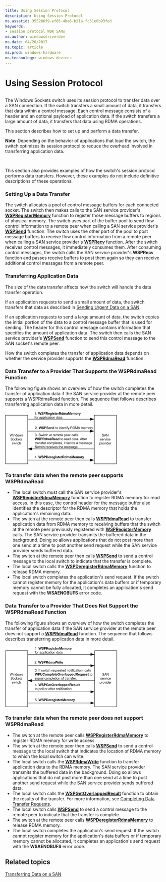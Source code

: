 ```yaml
---
title: Using Session Protocol
description: Using Session Protocol
ms.assetid: 355286f9-ef85-4ba6-b21a-fc51e0b93fed
keywords:
- session protocol WDK SANs
ms.author: windowsdriverdev
ms.date: 04/20/2017
ms.topic: article
ms.prod: windows-hardware
ms.technology: windows-devices
---
```


# Using Session Protocol


## <a href="" id="ddk-using-session-protocol-ng"></a>


The Windows Sockets switch uses its session protocol to transfer data over a SAN connection. If the switch transfers a small amount of data, it transfers that data within a control message. Each control message consists of a header and an optional payload of application data. If the switch transfers a large amount of data, it transfers that data using RDMA operations.

This section describes how to set up and perform a data transfer.

**Note**  Depending on the behavior of applications that load the switch, the switch optimizes its session protocol to reduce the overhead involved in transferring application data.

 

This section also provides examples of how the switch's session protocol performs data transfers. However, these examples do not include definitive descriptions of these operations.

### Setting Up a Data Transfer

The switch allocates a pool of control message buffers for each connected socket. The switch then makes calls to the SAN service provider's [**WSPRegisterMemory**](https://msdn.microsoft.com/library/windows/hardware/ff566311) function to register those message buffers to regions of physical memory. The switch uses part of the buffer pool to send flow control information to a remote peer when calling a SAN service provider's [**WSPSend**](https://msdn.microsoft.com/library/windows/hardware/ff566316) function. The switch uses the other part of the pool to post message buffers to receive flow control information from a remote peer when calling a SAN service provider's [**WSPRecv**](https://msdn.microsoft.com/library/windows/hardware/ff566309) function. After the switch receives control messages, it immediately consumes them. After consuming control messages, the switch calls the SAN service provider's **WSPRecv** function and passes receive buffers to post them again so they can receive additional control messages from a remote peer.

### Transferring Application Data

The size of the data transfer affects how the switch will handle the data transfer operation.

If an application requests to send a small amount of data, the switch transfers that data as described in [Sending Urgent Data on a SAN](sending-urgent-data-on-a-san.md).

If an application requests to send a large amount of data, the switch copies the initial portion of the data to a control message buffer that is used for sending. The header for this control message contains information that specifies the amount of application data. The switch then calls the SAN service provider's [**WSPSend**](https://msdn.microsoft.com/library/windows/hardware/ff566316) function to send this control message to the SAN socket's remote peer.

How the switch completes the transfer of application data depends on whether the service provider supports the [**WSPRdmaRead**](https://msdn.microsoft.com/library/windows/hardware/ff566304) function.

### Data Transfer to a Provider That Supports the WSPRdmaRead Function

The following figure shows an overview of how the switch completes the transfer of application data if the SAN service provider at the remote peer supports a WSPRdmaRead function. The sequence that follows describes transferring application data in more detail.

![remote peer supports wsprdmaread](images/wsprdmaread.png)

### To transfer data when the remote peer supports WSPRdmaRead

-   The local switch must call the SAN service provider's [**WSPRegisterRdmaMemory**](https://msdn.microsoft.com/library/windows/hardware/ff566313) function to register RDMA memory for read access. In this case, the control header for the message buffer also identifies the descriptor for the RDMA memory that holds the application's remaining data.
-   The switch at the remote peer then calls [**WSPRdmaRead**](https://msdn.microsoft.com/library/windows/hardware/ff566304) to transfer application data from RDMA memory to receiving buffers that the switch at the remote peer previously registered with [**WSPRegisterMemory**](https://msdn.microsoft.com/library/windows/hardware/ff566311) calls. The SAN service provider transmits the buffered data in the background. Doing so allows applications that do not post more than one send at a time to post another send request while the SAN service provider sends buffered data.
-   The switch at the remote peer then calls [**WSPSend**](https://msdn.microsoft.com/library/windows/hardware/ff566316) to send a control message to the local switch to indicate that the transfer is complete.
-   The local switch calls the [**WSPDeregisterRdmaMemory**](https://msdn.microsoft.com/library/windows/hardware/ff566281) function to release RDMA memory.
-   The local switch completes the application's send request. If the switch cannot register memory for the application's data buffers or if temporary memory cannot be fully allocated, it completes an application's send request with the **WSAENOBUFS** error code.

### Data Transfer to a Provider That Does Not Support the WSPRdmaRead Function

The following figure shows an overview of how the switch completes the transfer of application data if the SAN service provider at the remote peer does not support a [**WSPRdmaRead**](https://msdn.microsoft.com/library/windows/hardware/ff566304) function. The sequence that follows describes transferring application data in more detail.

![remote peer does not support wsprdmaread](images/wsprdmaread2.png)

### To transfer data when the remote peer does not support WSPRdmaRead

-   The switch at the remote peer calls [**WSPRegisterRdmaMemory**](https://msdn.microsoft.com/library/windows/hardware/ff566313) to register RDMA memory for write access.
-   The switch at the remote peer then calls [**WSPSend**](https://msdn.microsoft.com/library/windows/hardware/ff566316) to send a control message to the local switch that indicates the location of RDMA memory to which the local switch can write.
-   The local switch calls the [**WSPRdmaWrite**](https://msdn.microsoft.com/library/windows/hardware/ff566306) function to transfer application data to the RDMA memory. The SAN service provider transmits the buffered data in the background. Doing so allows applications that do not post more than one send at a time to post another send request while the SAN service provider sends buffered data.
-   The local switch calls the [**WSPGetOverlappedResult**](https://msdn.microsoft.com/library/windows/hardware/ff566288) function to obtain the results of the transfer. For more information, see [Completing Data Transfer Requests](completing-data-transfer-requests.md).
-   The local switch calls [**WSPSend**](https://msdn.microsoft.com/library/windows/hardware/ff566316) to send a control message to the remote peer to indicate that the transfer is complete.
-   The switch at the remote peer calls [**WSPDeregisterRdmaMemory**](https://msdn.microsoft.com/library/windows/hardware/ff566281) to release RDMA memory.
-   The local switch completes the application's send request. If the switch cannot register memory for the application's data buffers or if temporary memory cannot be allocated, it completes an application's send request with the **WSAENOBUFS** error code.

## Related topics


[Transferring Data on a SAN](transferring-data-on-a-san.md)

 

 






